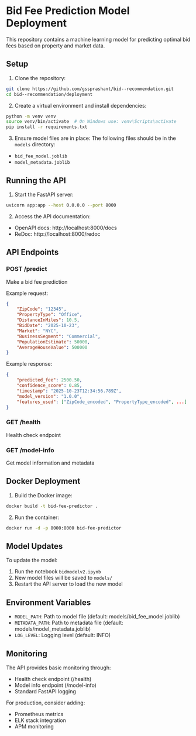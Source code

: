 # Bid Fee Prediction Model Deployment

This repository contains a machine learning model for predicting optimal bid fees based on property and market data.

## Setup

1. Clone the repository:
```bash
git clone https://github.com/gssprashant/bid--recommendation.git
cd bid--recommendation/deployment
```

2. Create a virtual environment and install dependencies:
```bash
python -m venv venv
source venv/bin/activate  # On Windows use: venv\Scripts\activate
pip install -r requirements.txt
```

3. Ensure model files are in place:
The following files should be in the `models` directory:
- `bid_fee_model.joblib`
- `model_metadata.joblib`

## Running the API

1. Start the FastAPI server:
```bash
uvicorn app:app --host 0.0.0.0 --port 8000
```

2. Access the API documentation:
- OpenAPI docs: http://localhost:8000/docs
- ReDoc: http://localhost:8000/redoc

## API Endpoints

### POST /predict
Make a bid fee prediction

Example request:
```json
{
    "ZipCode": "12345",
    "PropertyType": "Office",
    "DistanceInMiles": 10.5,
    "BidDate": "2025-10-23",
    "Market": "NYC",
    "BusinessSegment": "Commercial",
    "PopulationEstimate": 50000,
    "AverageHouseValue": 500000
}
```

Example response:
```json
{
    "predicted_fee": 2500.50,
    "confidence_score": 0.85,
    "timestamp": "2025-10-23T12:34:56.789Z",
    "model_version": "1.0.0",
    "features_used": ["ZipCode_encoded", "PropertyType_encoded", ...]
}
```

### GET /health
Health check endpoint

### GET /model-info
Get model information and metadata

## Docker Deployment

1. Build the Docker image:
```bash
docker build -t bid-fee-predictor .
```

2. Run the container:
```bash
docker run -d -p 8000:8000 bid-fee-predictor
```

## Model Updates

To update the model:

1. Run the notebook `bidmodelv2.ipynb`
2. New model files will be saved to `models/`
3. Restart the API server to load the new model

## Environment Variables

- `MODEL_PATH`: Path to model file (default: models/bid_fee_model.joblib)
- `METADATA_PATH`: Path to metadata file (default: models/model_metadata.joblib)
- `LOG_LEVEL`: Logging level (default: INFO)

## Monitoring

The API provides basic monitoring through:
- Health check endpoint (/health)
- Model info endpoint (/model-info)
- Standard FastAPI logging

For production, consider adding:
- Prometheus metrics
- ELK stack integration
- APM monitoring
